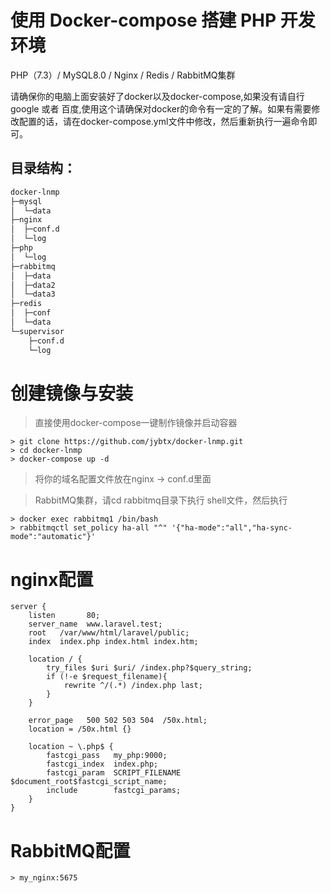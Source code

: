 # 使用 Docker-compose 搭建 PHP 开发环境
PHP（7.3）/ MySQL8.0 / Nginx / Redis / RabbitMQ集群

请确保你的电脑上面安装好了docker以及docker-compose,如果没有请自行google 或者  百度,使用这个请确保对docker的命令有一定的了解。如果有需要修改配置的话，请在docker-compose.yml文件中修改，然后重新执行一遍命令即可。

## 目录结构：
```html
docker-lnmp
├─mysql
│  └─data
├─nginx
│  ├─conf.d
│  └─log
├─php
│  └─log
├─rabbitmq
│  ├─data
│  ├─data2
│  └─data3
├─redis
│  ├─conf
│  └─data
└─supervisor
    ├─conf.d
    └─log
```
# 创建镜像与安装
 > 直接使用docker-compose一键制作镜像并启动容器
```shell
> git clone https://github.com/jybtx/docker-lnmp.git
> cd docker-lnmp
> docker-compose up -d  
```
 > 将你的域名配置文件放在nginx -> conf.d里面   

 > RabbitMQ集群，请cd rabbitmq目录下执行 shell文件，然后执行
 ```shell
> docker exec rabbitmq1 /bin/bash
> rabbitmqctl set_policy ha-all "^" '{"ha-mode":"all","ha-sync-mode":"automatic"}'
```
# nginx配置
```shell
server {
    listen       80;
    server_name  www.laravel.test;
    root   /var/www/html/laravel/public;
    index  index.php index.html index.htm;

    location / {
        try_files $uri $uri/ /index.php?$query_string;
        if (!-e $request_filename){  
            rewrite ^/(.*) /index.php last;  
        }
    }
    
    error_page   500 502 503 504  /50x.html;
    location = /50x.html {}
    
    location ~ \.php$ {
        fastcgi_pass   my_php:9000;
        fastcgi_index  index.php;
        fastcgi_param  SCRIPT_FILENAME  $document_root$fastcgi_script_name;
        include        fastcgi_params;
    }
}
```
# RabbitMQ配置
```shell
> my_nginx:5675
```
